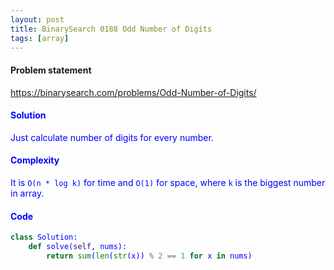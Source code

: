 ```yaml
---
layout: post
title: BinarySearch 0188 Odd Number of Digits
tags: [array]
---
```


#### Problem statement

<a href="https://binarysearch.com/problems/Odd-Number-of-Digits/"> <font color = blue>https://binarysearch.com/problems/Odd-Number-of-Digits/

#### Solution
Just calculate number of digits for every number.

#### Complexity
It is `O(n * log k)` for time and `O(1)` for space, where `k` is the biggest number in array.

#### Code
```python
class Solution:
    def solve(self, nums):
        return sum(len(str(x)) % 2 == 1 for x in nums)
```
